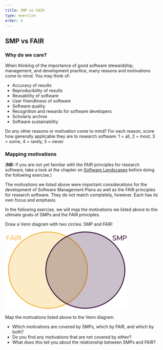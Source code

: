 ```yaml
---
title: SMP vs FAIR
type: exercise
order: 4
---
```


## SMP vs FAIR

### Why do we care?

When thinking of the importance of good software stewardship, management, and development practice, many reasons and motivations come to mind.
You may think of:

- Accuracy of results
- Reproducibility of results
- Reusability of software
- User friendliness of software
- Software quality
- Recognition and rewards for software developers
- Scholarly archive
- Software sustainability

Do any other reasons or motivation come to mind?
For each reason, score how generally applicable they are to research software:
1 = all, 2 = most, 3 = some, 4 = rarely, 5 = never

### Mapping motivations

(**NB:** If you are not yet familiar with the FAIR principles for research software, take a look at the chapter on [Software Landscapes](modules/softwarelandscape/slides.md) before doing the following exercise.)

The motivations we listed above were important considerations for the development of Software Management Plans as well as the FAIR principles for research software.
They do not match completely, however.
Each has its own focus and emphasis.

In the following exercise, we will map the motivations we listed above to the ultimate goals of SMPs and the FAIR principles.

Draw a Venn diagram with two circles: SMP and FAIR:

<img src="media/venn_fairsmp.png" width="400">

Map the motivations listed above to the Venn diagram.

- Which motivations are covered by SMPs, which by FAIR, and which by both?
- Do you find any motivations that are not covered by either?
- What does this tell you about the relationship between SMPs and FAIR?
